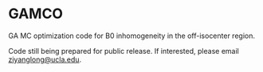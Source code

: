 # GAMCO
GA MC optimization code for B0 inhomogeneity in the off-isocenter region.

Code still being prepared for public release.
If interested, please email ziyanglong@ucla.edu.
